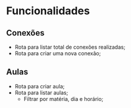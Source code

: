 # Funcionalidades

## Conexões

- Rota para listar total de conexões realizadas;
- Rota para criar uma nova conexão;

## Aulas

- Rota para criar aula;
- Rota para listar aulas;
    - Filtrar por matéria, dia e horário;
